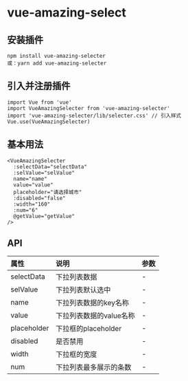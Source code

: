 # vue-amazing-select

## 安装插件

```
npm install vue-amazing-selecter
或：yarn add vue-amazing-selecter
```

## 引入并注册插件

```
import Vue from 'vue'
import VueAmazingSelecter from 'vue-amazing-selecter'
import 'vue-amazing-selecter/lib/selecter.css' // 引入样式
Vue.use(VueAmazingSelecter)
```

## 基本用法

```
<VueAmazingSelecter
  :selectData="selectData"
  :selValue="selValue"
  name="name"
  value="value"
  placeholder="请选择城市"
  :disabled="false"
  :width="160"
  :num="6"
  @getValue="getValue"
/>
```

## API

属性 | 说明 | 参数
:-| :- | :-
selectData | 下拉列表数据 | -
selValue | 下拉列表默认选中 | -
name | 下拉列表数据的key名称 | -
value | 下拉列表数据的value名称 | -
placeholder | 下拉框的placeholder | -
disabled | 是否禁用 | -
width | 下拉框的宽度 | -
num | 下拉列表最多展示的条数 | -
